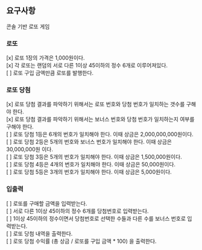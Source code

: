 ## 요구사항

콘솔 기반 로또 게임

### 로또

[x] 로또 1장의 가격은 1,000원이다. \
[x] 각 로또는 랜덤의 서로 다른 1이상 45이하의 정수 6개로 이루어져있다.\
[ ] 로또 구입 금액만큼 로또를 발행한다.

### 로또 당첨

[x] 로또 당첨 결과를 파악하기 위해서는 로또 번호와 당첨 번호가 일치하는 갯수를 구해야 한다.\
[x] 로또 당첨 결과를 파악하기 위해서는 보너스 번호와 당첨 번호가 일치하는지 여부를 구해야 한다.\
[ ] 로또 당첨 1등은 6개의 번호가 일치해야 한다. 이때 상금은 2,000,000,000원이다.\
[ ] 로또 당첨 2등은 5개의 번호와 보너스 번호가 일치해야 한다. 이때 상금은 30,000,000원 이다.\
[ ] 로또 당첨 3등은 5개의 번호가 일치해야 한다. 이때 상금은 1,500,000원이다.\
[ ] 로또 당첨 4등은 4개의 번호가 일치해야 한다. 이때 상금은 50,000원이다.\
[ ] 로또 당첨 5등은 3개의 번호가 일치해야 한다. 이때 상금은 5,000원이다.

### 입출력

[ ] 로또를 구매할 금액을 입력받는다.\
[ ] 서로 다른 1이상 45이하의 정수 6개를 당첨번호로 입력받는다.\
[ ] 1이상 45이하의 정수이면서 당첨번호로 선택한 수들과 다른 수를 보너스 번호로 입력받는다.\
[ ] 로또 당첨 내역을 출력한다.\
[ ] 로또 당첨 수익률 (총 상금 / 로또를 구입 금액 \* 100) 을 출력한다.
